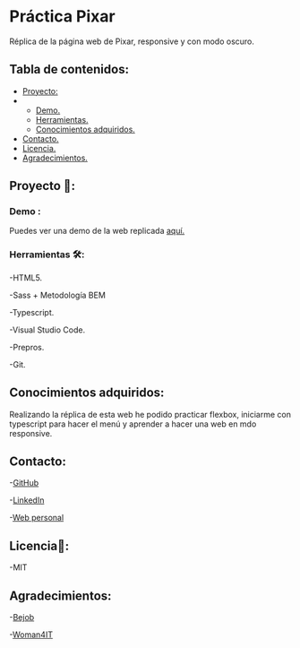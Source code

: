 # Práctica Pixar
 
 Réplica de la página web de Pixar, responsive y con modo oscuro.
 
  ## Tabla de contenidos:
- [Proyecto:](#Proyecto)
- * [Demo.](#demo) 
  * [Herramientas.](#construido-con) 
  * [Conocimientos adquiridos.](#conocimientos-adquiridos)
- [Contacto.](#Contacto)
- [Licencia.](#Licencia)
- [Agradecimientos.](#Agradecimientos)

 ##  Proyecto 🚀:
 
 ### Demo :
 
 Puedes ver una demo de la web replicada [aquí.](https://lymbus.github.io/Pixar/) 
 
 ### Herramientas 🛠️:

 -HTML5.
 
 -Sass + Metodología BEM
 
 -Typescript.
 
 -Visual Studio Code.
 
 -Prepros.
 
 -Git.
 
## Conocimientos adquiridos:

Realizando la réplica de esta web he podido practicar flexbox, iniciarme con typescript para hacer el menú y aprender a hacer una web en mdo responsive.

## Contacto: 

 -[GitHub](https://github.com/lymbus)
 
 -[LinkedIn](https://www.linkedin.com/in/lydia-est%C3%A9vez-chamorro/)
 
 -[Web personal](https://lymbus.github.io/PORFOLIO/)
 
## Licencia🧾:

-MIT

## Agradecimientos:

 -[Bejob](https://www.bejob.com/)
 
 -[Woman4IT](https://women4it.eu/)
